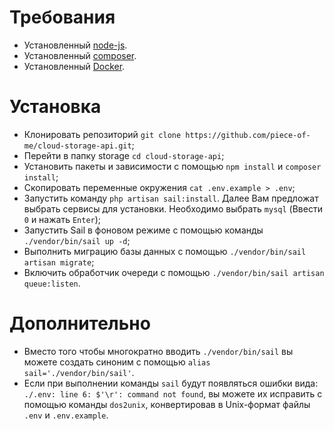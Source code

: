 # Требования

* Установленный [node-js](https://nodejs.org/en/download/).
* Установленный [composer](https://getcomposer.org/download/).
* Установленный [Docker](https://docs.docker.com/engine/install/).

# Установка

* Клонировать репозиторий `git clone https://github.com/piece-of-me/cloud-storage-api.git`;
* Перейти в папку storage `cd cloud-storage-api`;
* Установить пакеты и зависимости с помощью `npm install` и `composer install`;
* Скопировать переменные окружения `cat .env.example > .env`;
* Запустить команду `php artisan sail:install`. Далее Вам предложат выбрать сервисы для установки. Необходимо выбрать `mysql` (Ввести `0` и нажать `Enter`);
* Запустить Sail в фоновом режиме с помощью команды `./vendor/bin/sail up -d`;
* Выполнить миграцию базы данных с помощью `./vendor/bin/sail artisan migrate`;
* Включить обработчик очереди с помощью `./vendor/bin/sail artisan queue:listen`.

# Дополнительно
* Вместо того чтобы многократно вводить `./vendor/bin/sail` вы можете создать синоним с помощью `alias sail='./vendor/bin/sail'`.
* Если при выполнении команды `sail` будут появляться ошибки вида: `./.env: line 6: $'\r': command not found`, вы можете их исправить с помощью команды `dos2unix`, конвертировав в Unix-формат файлы `.env` и `.env.example`.